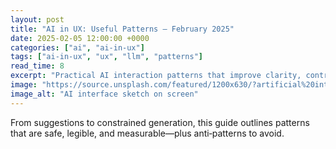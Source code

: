 ```yaml
---
layout: post
title: "AI in UX: Useful Patterns — February 2025"
date: 2025-02-05 12:00:00 +0000
categories: ["ai", "ai-in-ux"]
tags: ["ai-in-ux", "ux", "llm", "patterns"]
read_time: 8
excerpt: "Practical AI interaction patterns that improve clarity, control, and trust in everyday products."
image: "https://source.unsplash.com/featured/1200x630/?artificial%20intelligence%20interface"
image_alt: "AI interface sketch on screen"
---
```


From suggestions to constrained generation, this guide outlines patterns that are safe, legible, and measurable—plus anti‑patterns to avoid.

